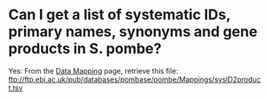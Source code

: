 # Can I get a list of systematic IDs, primary names, synonyms and gene products in S. pombe?
<!-- pombase_categories: Genome Statistics and Lists -->

Yes: From the [Data Mapping](/downloads/data-mappings) page, retrieve
this file:\
ftp://ftp.ebi.ac.uk/pub/databases/pombase/pombe/Mappings/sysID2product.tsv

